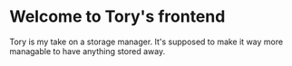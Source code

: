 # Welcome to Tory's frontend
Tory is my take on a storage manager. It's supposed to make it way more managable to have anything stored away.